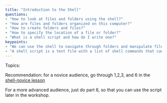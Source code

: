 ```yaml
---
title: "Introduction to the Shell"
questions:
- "How to look at files and folders using the shell?"
- "How are files and folders organized on this computer?"
- "How to create folders and files?"
- "How to specify the location of a file or folder?"
- "What is a shell script and how do I write one?"
keypoints: 
- "We can use the shell to navigate through folders and manipulate files."
- "A shell script is a text file with a list of shell commands that can be executed together."
---
```


Topics: 

Recommendation: for a novice audience, go through 1,2,3, and 6 in 
the [shell-novice lesson](http://swcarpentry.github.io/shell-novice/)

For a more advanced audience, just do part 6, so that you can use 
the script later in the workshop.  